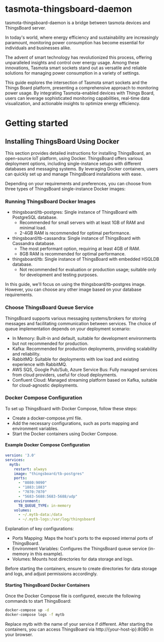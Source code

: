 # tasmota-thingsboard-daemon
tasmota-thingsboard-daemon is a bridge between tasmota devices and ThingsBoard server.

In today's world, where energy efficiency and sustainability are increasingly paramount,
monitoring power consumption has become essential for individuals and businesses alike.

The advent of smart technology has revolutionized this process, offering unparalleled insights and control over energy usage.
Among these innovations, Tasmota smart sockets stand out as versatile and reliable solutions for managing power consumption in a variety of settings.

This guide explores the intersection of Tasmota smart sockets and the Things Board platform, presenting a comprehensive approach to monitoring power usage. By integrating Tasmota-enabled devices with Things Board, users can leverage sophisticated monitoring capabilities, real-time data visualization, and actionable insights to optimize energy efficiency.


# Getting started

## Installing ThingsBoard Using Docker
This section provides detailed instructions for installing ThingsBoard, an open-source IoT platform, using Docker. ThingsBoard offers various deployment options, including single-instance setups with different databases and messaging systems. By leveraging Docker containers, users can quickly set up and manage ThingsBoard installations with ease.

Depending on your requirements and preferences, you can choose from three types of ThingsBoard single-instance Docker images:

### Running ThingsBoard Docker Images

* thingsboard/tb-postgres: Single instance of ThingsBoard with PostgreSQL database.
  * Recommended for small servers with at least 1GB of RAM and minimal load.
  * 2-4GB RAM is recommended for optimal performance.
* thingsboard/tb-cassandra: Single instance of ThingsBoard with Cassandra database.
  * The most performant option, requiring at least 4GB of RAM.
  * 8GB RAM is recommended for optimal performance.
* thingsboard/tb: Single instance of ThingsBoard with embedded HSQLDB database.
  * Not recommended for evaluation or production usage; suitable only for development and testing purposes.

In this guide, we'll focus on using the thingsboard/tb-postgres image. However, you can choose any other image based on your database requirements.

### Choose ThingsBoard Queue Service
ThingsBoard supports various messaging systems/brokers for storing messages and facilitating communication between services. The choice of queue implementation depends on your deployment scenario:

* In Memory: Built-in and default, suitable for development environments but not recommended for production.
* Kafka: Recommended for production deployments, providing scalability and reliability.
* RabbitMQ: Suitable for deployments with low load and existing experience with RabbitMQ.
* AWS SQS, Google Pub/Sub, Azure Service Bus: Fully managed services from cloud providers, useful for cloud deployments.
* Confluent Cloud: Managed streaming platform based on Kafka, suitable for cloud-agnostic deployments.

### Docker Compose Configuration
To set up ThingsBoard with Docker Compose, follow these steps:

* Create a docker-compose.yml file.
* Add the necessary configurations, such as ports mapping and environment variables.
* Start the Docker containers using Docker Compose.

#### Example Docker Compose Configuration

```yaml
version: '3.0'
services:
  mytb:
    restart: always
    image: "thingsboard/tb-postgres"
    ports:
      - "8080:9090"
      - "1883:1883"
      - "7070:7070"
      - "5683-5688:5683-5688/udp"
    environment:
      TB_QUEUE_TYPE: in-memory
    volumes:
      - ~/.mytb-data:/data
      - ~/.mytb-logs:/var/log/thingsboard
```

Explanation of key configurations:

* Ports Mapping: Maps the host's ports to the exposed internal ports of ThingsBoard.
* Environment Variables: Configures the ThingsBoard queue service (in-memory in this example).
* Volumes: Mounts host directories for data storage and logs.


Before starting the containers, ensure to create directories for data storage and logs, and adjust permissions accordingly.

#### Starting ThingsBoard Docker Containers
Once the Docker Compose file is configured, execute the following commands to start ThingsBoard:

```bash
docker-compose up -d
docker-compose logs -f mytb
```

Replace mytb with the name of your service if different. After starting the containers, you can access ThingsBoard via http://{your-host-ip}:8080 in your browser.

